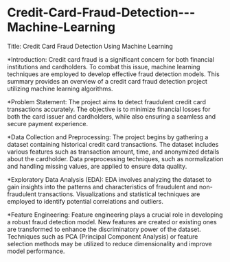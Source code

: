# Credit-Card-Fraud-Detection---Machine-Learning
Title: Credit Card Fraud Detection Using Machine Learning

*Introduction:
Credit card fraud is a significant concern for both financial institutions and cardholders. To combat this issue, machine learning techniques are employed to develop effective fraud detection models. This summary provides an overview of a credit card fraud detection project utilizing machine learning algorithms.

 *Problem Statement:
The project aims to detect fraudulent credit card transactions accurately. The objective is to minimize financial losses for both the card issuer and cardholders, while also ensuring a seamless and secure payment experience.

*Data Collection and Preprocessing:
The project begins by gathering a dataset containing historical credit card transactions. The dataset includes various features such as transaction amount, time, and anonymized details about the cardholder. Data preprocessing techniques, such as normalization and handling missing values, are applied to ensure data quality.

*Exploratory Data Analysis (EDA):
EDA involves analyzing the dataset to gain insights into the patterns and characteristics of fraudulent and non-fraudulent transactions. Visualizations and statistical techniques are employed to identify potential correlations and outliers.

*Feature Engineering:
Feature engineering plays a crucial role in developing a robust fraud detection model. New features are created or existing ones are transformed to enhance the discriminatory power of the dataset. Techniques such as PCA (Principal Component Analysis) or feature selection methods may be utilized to reduce dimensionality and improve model performance.
